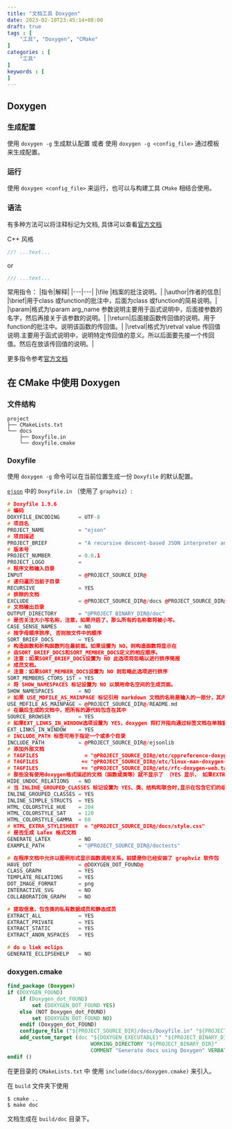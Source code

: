 ```yaml
---
title: "文档工具 Doxygen"
date: 2023-02-10T23:45:14+08:00
draft: true
tags : [                                    
    "工具", "Doxygen", "CMake"
]
categories : [                              
    "工具"
]
keywords : [                                
]
---
```


## Doxygen 

### 生成配置

使用 `doxygen -g` 生成默认配置 或者 使用 `doxygen -g <config_file>` 通过模板来生成配置。


### 运行

使用 `doxygen <config_file>` 来运行，也可以与构建工具 `CMake` 相结合使用。


### 语法

有多种方法可以将注释标记为文档, 具体可以查看[官方文档](https://doxygen.nl/manual/docblocks.html)

C++ 风格
```cpp
//! ...text...
```

or

```cpp
/// ...text...
```

常用指令：
|指令|解释|
|---|---|
|\file |档案的批注说明。|
|\author|作者的信息|
|\brief|用于class 或function的批注中，后面为class 或function的简易说明。|
|\param|格式为\param arg_name 参数说明主要用于函式说明中，后面接参数的名字，然后再接关于该参数的说明。|
|\return|后面接函数传回值的说明。用于function的批注中。说明该函数的传回值。|
|\retval|格式为\retval value 传回值说明.主要用于函式说明中，说明特定传回值的意义。所以后面要先接一个传回值。然后在放该传回值的说明。|

更多指令参考[官方文档](https://doxygen.nl/manual/commands.html)

## 在 CMake 中使用 Doxygen

### 文件结构

```shell
project
├── CMakeLists.txt
└── docs
    ├── Doxyfile.in
    └── doxyfile.cmake
```

### Doxyfile

使用 `doxygen -g` 命令可以在当前位置生成一份 `Doxyfile` 的默认配置。

[`ejson`](https://github.com/mingzi47/ejson) 中的 `Doxyfile.in` （使用了 `graphviz`）:
```cpp
# Doxyfile 1.9.6
# 编码
DOXYFILE_ENCODING      = UTF-8
# 项目名
PROJECT_NAME           = "ejson"
# 项目描述
PROJECT_BRIEF          = "A recursive descent-based JSON interpreter and generator implemented using C++17."
# 版本号
PROJECT_NUMBER         = 0.0.1
PROJECT_LOGO           = 
# 程序文档输入目录
INPUT                  = @PROJECT_SOURCE_DIR@
# 递归遍历当前子目录
RECURSIVE              = YES
# 排除的文档
EXCLUDE                = @PROJECT_SOURCE_DIR@/docs @PROJECT_SOURCE_DIR@/build @PROJECT_SOURCE_DIR@/test
# 文档输出目录
OUTPUT_DIRECTORY       = "@PROJECT_BINARY_DIR@/doc"
# 是否关注大小写名称，注意，如果开启了，那么所有的名称都将被小写。
CASE_SENSE_NAMES       = NO
# 按字母顺序排序, 否则按文件中的顺序
SORT_BRIEF_DOCS        = YES
# 构造函数和析构函数列在最前面。如果设置为 NO，则构造函数将显示在
# 由SORT_BRIEF_DOCS和SORT_MEMBER_DOCS定义的相应顺序。
# 注意：如果SORT_BRIEF_DOCS设置为 NO 此选项将忽略以进行排序简报
# 成员文档。
# 注意：如果SORT_MEMBER_DOCS设置为 NO 则忽略此选项进行排序
SORT_MEMBERS_CTORS_1ST = YES
# 将 SHOW_NAMESPACES 标记设置为 NO 以禁用命名空间的生成页面。
SHOW_NAMESPACES        = NO
# 如果 USE_MDFILE_AS_MAINPAGE 标记引用 markdown 文档的名称是输入的一部分，其内容将放置在主页上
USE_MDFILE_AS_MAINPAGE = @PROJECT_SOURCE_DIR@/README.md
# 在最后生成的文档中，把所有的源代码包含在其中
SOURCE_BROWSER         = YES
# 如果EXT_LINKS_IN_WINDOW选项设置为 YES，doxygen 将打开指向通过标签文档在单独窗口中导入的外部符号。
EXT_LINKS_IN_WINDOW    = YES
# INCLUDE_PATH 标签可用于指定一个或多个目录
INCLUDE_PATH           = @PROJECT_SOURCE_DIR@/ejsonlib
# 添加外部文档
# TAGFILES               = "@PROJECT_SOURCE_DIR@/etc/cppreference-doxygen-web.tag.xml=https://en.cppreference.com/w/"
# TAGFILES              += "@PROJECT_SOURCE_DIR@/etc/linux-man-doxygen-web.tag.xml=http://man7.org/linux/man-pages/"
# TAGFILES              += "@PROJECT_SOURCE_DIR@/etc/rfc-doxygen-web.tag.xml=https://tools.ietf.org/html/"
# 那些没有使用doxygen格式描述的文档（函数或类等）就不显示了 （YES 显示， 如果EXTRACT_ALL被启用，那么这个标志其实是被忽略的。）
HIDE_UNDOC_RELATIONS   = NO
# 当 INLINE_GROUPED_CLASSES 标记设置为 YES、类、结构和联合时,显示在包含它们的组中（例如使用 \ingroup）
INLINE_GROUPED_CLASSES = YES
INLINE_SIMPLE_STRUCTS  = YES
HTML_COLORSTYLE_HUE    = 204
HTML_COLORSTYLE_SAT    = 120
HTML_COLORSTYLE_GAMMA  = 60
# HTML_EXTRA_STYLESHEET  = "@PROJECT_SOURCE_DIR@/docs/style.css"
# 是否生成 LaTex 格式文档
GENERATE_LATEX         = NO
EXAMPLE_PATH           = "@PROJECT_SOURCE_DIR@/doctests"

# 在程序文档中允许以图例形式显示函数调用关系，前提是你已经安装了 graphviz 软件包
HAVE_DOT               = @DOXYGEN_DOT_FOUND@
CLASS_GRAPH            = YES
TEMPLATE_RELATIONS     = YES
DOT_IMAGE_FORMAT       = png
INTERACTIVE_SVG        = NO
COLLABORATION_GRAPH    = NO

# 提取信息，包含类的私有数据成员和静态成员
EXTRACT_ALL            = YES
EXTRACT_PRIVATE        = YES
EXTRACT_STATIC         = YES
EXTRACT_ANON_NSPACES   = YES

# do u liek eclips
GENERATE_ECLIPSEHELP   = NO
```
### doxygen.cmake

```cmake
find_package (Doxygen)
if (DOXYGEN_FOUND)
    if (Doxygen_dot_FOUND)
        set (DOXYGEN_DOT_FOUND YES)
    else (NOT Doxygen_dot_FOUND)
        set (DOXYGEN_DOT_FOUND NO)
    endif (Doxygen_dot_FOUND)
    configure_file ("${PROJECT_SOURCE_DIR}/docs/Doxyfile.in" "${PROJECT_BINARY_DIR}/Doxyfile" @ONLY)
    add_custom_target (doc "${DOXYGEN_EXECUTABLE}" "${PROJECT_BINARY_DIR}/Doxyfile"
                           WORKING_DIRECTORY "${PROJECT_BINARY_DIR}"
                           COMMENT "Generate docs using Doxygen" VERBATIM)
endif ()
```
在更目录的 `CMakeLists.txt` 中 使用 `include(docs/doxygen.cmake)` 来引入。

在 `build` 文件夹下使用

```shell
$ cmake ..
$ make doc
```

文档生成在 `build/doc` 目录下。